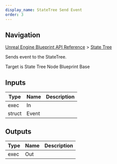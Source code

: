 ```yaml
---
display_name: StateTree Send Event
order: 3
---
```

## Navigation

[Unreal Engine Blueprint API Reference](https://dev.epicgames.com/documentation/en-us/unreal-engine/BlueprintAPI) > [State Tree](https://dev.epicgames.com/documentation/en-us/unreal-engine/BlueprintAPI/StateTree)

Sends event to the StateTree.

Target is State Tree Node Blueprint Base

## Inputs

| Type | Name | Description |
| --- | --- | --- |
| exec | In |  |
| struct | Event |  |

## Outputs

| Type | Name | Description |
| --- | --- | --- |
| exec | Out |  |

